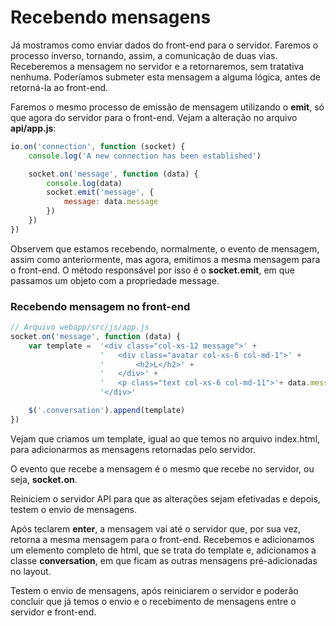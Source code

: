 # Recebendo mensagens

Já mostramos como enviar dados do front-end para o servidor. Faremos o processo inverso, tornando, assim, a comunicação de duas vias. Receberemos a mensagem no servidor e a retornaremos, sem tratativa nenhuma. Poderíamos submeter esta mensagem a alguma lógica, antes de retorná-la ao front-end.

Faremos o mesmo processo de emissão de mensagem utilizando o **emit**, só que agora do servidor para o front-end. Vejam a alteração no arquivo **api/app.js**:

```js
io.on('connection', function (socket) {
    console.log('A new connection has been established')

    socket.on('message', function (data) {
        console.log(data)
        socket.emit('message', {
            message: data.message
        })
    })
})
```

Observem que estamos recebendo, normalmente, o evento de mensagem, assim como anteriormente, mas agora, emitimos a mesma mensagem para o front-end. O método responsável por isso é o **socket.emit**, em que passamos um objeto com a propriedade message.

### Recebendo mensagem no front-end

```js
// Arquivo webapp/src/js/app.js
socket.on('message', function (data) {
    var template =  '<div class="col-xs-12 message">' +
                    '   <div class="avatar col-xs-6 col-md-1">' +
                    '       <h2>L</h2>' +
                    '   </div>' +
                    '   <p class="text col-xs-6 col-md-11">'+ data.message +'</p>' +
                    '</div>'

    $('.conversation').append(template)
})
```

Vejam que criamos um template, igual ao que temos no arquivo index.html, para adicionarmos as mensagens retornadas pelo servidor.

O evento que recebe a mensagem é o mesmo que recebe no servidor, ou seja, **socket.on**.

Reiniciem o servidor API para que as alterações sejam efetivadas e depois, testem o envio de mensagens.

Após teclarem **enter**, a mensagem vai até o servidor que, por sua vez, retorna a mesma mensagem para o front-end. Recebemos e adicionamos um elemento completo de html, que se trata do template e, adicionamos a classe **conversation**, em que ficam as outras mensagens pré-adicionadas no layout.

Testem o envio de mensagens, após reiniciarem o servidor e poderão concluir que já temos o envio e o recebimento de mensagens entre o servidor e front-end.
